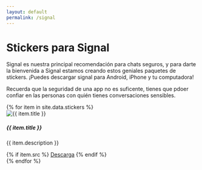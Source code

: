 ```yaml
---
layout: default
permalink: /signal
---
```


# Stickers para Signal

Signal es nuestra principal recomendación para chats seguros, y para darte la bienvenida a Signal estamos creando estos geniales paquetes de stickers.
¡Puedes descargar signal para Android, iPhone y tu computadora!

Recuerda que la seguridad de una app no es suficente, tienes que pdoer confiar en las personas con quién tienes conversaciones sensibles.

<div class="row">
    {% for item in site.data.stickers %}
    <div class="col-lg-3 col-md-4 col-sm-2 mt-4">
        <div class="card">
            <img src="{{ item.src-img }}" class="card-img-top" alt="{{ item.title }}" />
            <div class="card-body">
                <h5 class="card-title">{{ item.title }}</h5>
                <p class="card-text">
                {{ item.description }}
                </p>
                {% if item.src %}
                  <a href="{{ item.src }}" class="card-link">Descarga</a>
                {% endif %}
            </div>
        </div>
    </div>
    {% endfor %}

</div>
